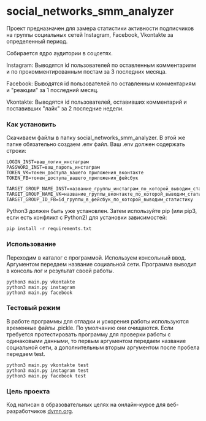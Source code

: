 # social_networks_smm_analyzer

Проект предназначен для замера статистики активности подписчиков на группы социальных сетей Instagram, Facebook, Vkontakte за определенный период.

Собирается ядро аудитории в соцсетях.

Instagram: Выводятся id пользователей по оставленным комментариям и по прокомментированным постам за 3 последних месяца.

Facebook: Выводятся id пользователей по оставленным комментариям и "реакции" за 1 последний месяц.

Vkontakte: Выводятся id пользователей, оставивших комментарий и поставивших "лайк" за 2 последние недели.


### Как установить

Скачиваем файлы в папку social_networks_smm_analyzer. В этой же папке обязательно создаем .env файл. Ваш .env должен содержать строки:
```
LOGIN_INST=ваш_логин_инстаграм
PASSWORD_INST=ваш_пароль_инстаграм
TOKEN_VK=токен_доступа_вашего приложения_вконтакте
TOKEN_FB=токен_доступа_вашего_приложения_фейсбук

TARGET_GROUP_NAME_INST=название_группы_инстаграм_по_которой_выводим_статистику
TARGET_GROUP_NAME_VK=название_группы_вконтакте_по_которой_выводим_статистику
TARGET_GROUP_ID_FB=id_группы_в_фейсбук_по_которой_выводим_статистику
```

Python3 должен быть уже установлен. Затем используйте pip (или pip3, если есть конфликт с Python2) для установки зависимостей:
```
pip install -r requirements.txt
```

### Использование

Переходим в каталог с программой. Используем консольный ввод. Аргументом передаем название социальной сети. Программа выводит в консоль лог и результат своей работы.

```
python3 main.py vkontakte
python3 main.py instagram
python3 main.py facebook
```

### Тестовый режим

В работе программы для отладки и ускорения работы используются временные файлы .pickle. По умолчанию они очищаются. 
Если требуется протестировать программу для проверки работы с одинаковыми данными, то первым аргументом 
передаем название социальной сети, а дополнительным вторым аргументом после пробела передаем test.
```
python3 main.py vkontakte test
python3 main.py instagram test
python3 main.py facebook test
```


### Цель проекта

Код написан в образовательных целях на онлайн-курсе для веб-разработчиков [dvmn.org](https://dvmn.org/).



